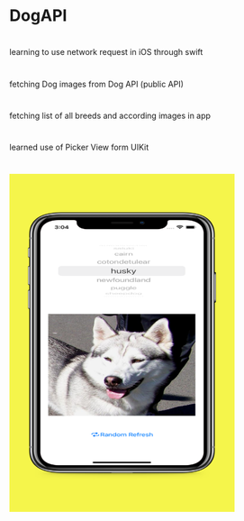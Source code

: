 # DogAPI
#
learning to use network request in iOS through swift 
#
fetching Dog images from Dog API (public API)
#
fetching list of all breeds and according images in app 
#
learned use of Picker View form UIKit
#
<img src = "https://raw.githubusercontent.com/Jagdeepsingh8562/DogAPI/main/Screenshot.jpg" height = "600" width = "400">
